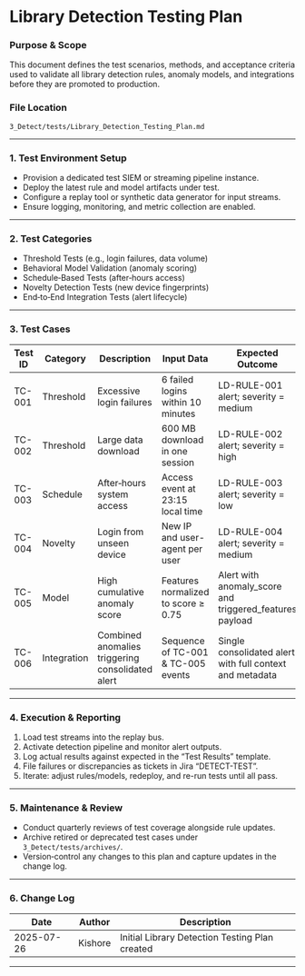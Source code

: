 # Library Detection Testing Plan

### Purpose & Scope

This document defines the test scenarios, methods, and acceptance criteria used to validate all library detection rules, anomaly models, and integrations before they are promoted to production.

### File Location

`3_Detect/tests/Library_Detection_Testing_Plan.md`

---

### 1. Test Environment Setup

- Provision a dedicated test SIEM or streaming pipeline instance.  
- Deploy the latest rule and model artifacts under test.  
- Configure a replay tool or synthetic data generator for input streams.  
- Ensure logging, monitoring, and metric collection are enabled.

---

### 2. Test Categories

- Threshold Tests (e.g., login failures, data volume)  
- Behavioral Model Validation (anomaly scoring)  
- Schedule‐Based Tests (after‐hours access)  
- Novelty Detection Tests (new device fingerprints)  
- End‐to‐End Integration Tests (alert lifecycle)

---

### 3. Test Cases

| Test ID | Category        | Description                                      | Input Data                            | Expected Outcome                                             |
|---------|-----------------|--------------------------------------------------|---------------------------------------|--------------------------------------------------------------|
| TC-001  | Threshold       | Excessive login failures                         | 6 failed logins within 10 minutes     | LD-RULE-001 alert; severity = medium                         |
| TC-002  | Threshold       | Large data download                              | 600 MB download in one session        | LD-RULE-002 alert; severity = high                           |
| TC-003  | Schedule        | After‐hours system access                        | Access event at 23:15 local time      | LD-RULE-003 alert; severity = low                            |
| TC-004  | Novelty         | Login from unseen device                         | New IP and user-agent per user        | LD-RULE-004 alert; severity = medium                         |
| TC-005  | Model           | High cumulative anomaly score                    | Features normalized to score ≥ 0.75   | Alert with anomaly_score and triggered_features payload      |
| TC-006  | Integration     | Combined anomalies triggering consolidated alert | Sequence of TC-001 & TC-005 events    | Single consolidated alert with full context and metadata     |

---

### 4. Execution & Reporting

1. Load test streams into the replay bus.  
2. Activate detection pipeline and monitor alert outputs.  
3. Log actual results against expected in the “Test Results” template.  
4. File failures or discrepancies as tickets in Jira “DETECT-TEST”.  
5. Iterate: adjust rules/models, redeploy, and re-run tests until all pass.

---

### 5. Maintenance & Review

- Conduct quarterly reviews of test coverage alongside rule updates.  
- Archive retired or deprecated test cases under `3_Detect/tests/archives/`.  
- Version‐control any changes to this plan and capture updates in the change log.

---

### 6. Change Log

| Date       | Author   | Description                          |
|------------|----------|--------------------------------------|
| 2025-07-26 | Kishore  | Initial Library Detection Testing Plan created |

---
